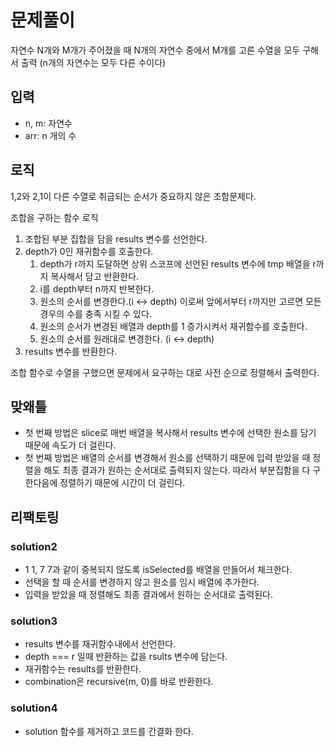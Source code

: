 # 문제풀이

자연수 N개와 M개가 주어졌을 때 N개의 자연수 중에서 M개를 고른 수열을 모두 구해서 출력 (n개의 자연수는 모두 다른 수이다)

## 입력

- n, m: 자연수
- arr: n 개의 수

## 로직

1,2와 2,1이 다른 수열로 취급되는 순서가 중요하지 않은 조합문제다.

조합을 구하는 함수 로직

1. 조합된 부분 집합을 담을 results 변수를 선언한다.
2. depth가 0인 재귀함수를 호출한다.
    1. depth가 r까지 도달하면 상위 스코프에 선언된 results 변수에 tmp 배열을 r까지 복사해서 담고 반환한다.
    2. i를 depth부터 n까지 반복한다.
    3. 원소의 순서를 변경한다.(i <-> depth) 이로써 앞에서부터 r까지만 고르면 모든 경우의 수를 충족 시킬 수 있다.
    4. 원소의 순서가 변경된 배열과 depth를 1 증가시켜서 재귀함수를 호출한다.
    5. 원소의 순서를 원래대로 변경한다. (i <-> depth)
3. results 변수를 반환한다.

조합 함수로 수열을 구했으면 문제에서 요구하는 대로 사전 순으로 정렬해서 출력한다.

## 맞왜틀

- 첫 번째 방법은 slice로 매번 배열을 복사해서 results 변수에 선택한 원소를 담기 때문에 속도가 더 걸린다.
- 첫 번째 방법은 배열의 순서를 변경해서 원소를 선택하기 때문에 입력 받았을 때 정렬을 해도 최종 결과가 원하는 순서대로 출력되지 않는다. 따라서 부분집함을 다 구한다음에 정렬하기 때문에 시간이 더 걸린다.

## 리팩토링

### solution2

- 1 1, 7 7과 같이 중복되지 않도록 isSelected를 배열을 만들어서 체크한다.
- 선택을 할 때 순서를 변경하지 않고 원소를 임시 배열에 추가한다.
- 입력을 받았을 때 정렬해도 최종 결과에서 원하는 순서대로 출력된다.

### solution3

- results 변수를 재귀함수내에서 선언한다.
- depth === r 일때 반환하는 값을 rsults 변수에 담는다.
- 재귀함수는 results를 반환한다.
- combination은 recursive(m, 0)를 바로 반환한다.

### solution4

- solution 함수를 제거하고 코드를 간결화 한다.
